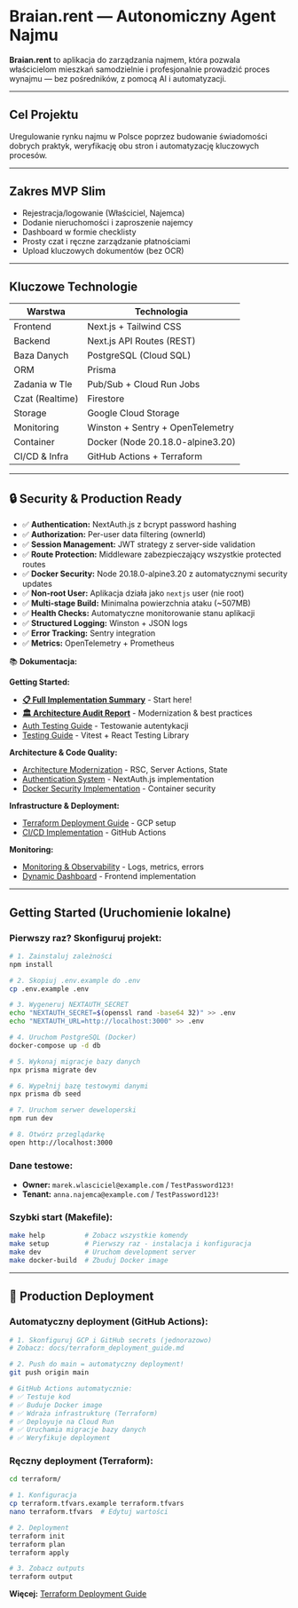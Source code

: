 # Braian.rent — Autonomiczny Agent Najmu

**Braian.rent** to aplikacja do zarządzania najmem, która pozwala właścicielom mieszkań samodzielnie i profesjonalnie prowadzić proces wynajmu — bez pośredników, z pomocą AI i automatyzacji.

---

## Cel Projektu

Uregulowanie rynku najmu w Polsce poprzez budowanie świadomości dobrych praktyk, weryfikację obu stron i automatyzację kluczowych procesów.

---

## Zakres MVP Slim

- Rejestracja/logowanie (Właściciel, Najemca)
- Dodanie nieruchomości i zaproszenie najemcy
- Dashboard w formie checklisty
- Prosty czat i ręczne zarządzanie płatnościami
- Upload kluczowych dokumentów (bez OCR)

---

## Kluczowe Technologie

| Warstwa         | Technologia                      |
| --------------- | -------------------------------- |
| Frontend        | Next.js + Tailwind CSS           |
| Backend         | Next.js API Routes (REST)        |
| Baza Danych     | PostgreSQL (Cloud SQL)           |
| ORM             | Prisma                           |
| Zadania w Tle   | Pub/Sub + Cloud Run Jobs         |
| Czat (Realtime) | Firestore                        |
| Storage         | Google Cloud Storage             |
| Monitoring      | Winston + Sentry + OpenTelemetry |
| Container       | Docker (Node 20.18.0-alpine3.20) |
| CI/CD & Infra   | GitHub Actions + Terraform       |

---

## 🔒 Security & Production Ready

- ✅ **Authentication:** NextAuth.js z bcrypt password hashing
- ✅ **Authorization:** Per-user data filtering (ownerId)
- ✅ **Session Management:** JWT strategy z server-side validation
- ✅ **Route Protection:** Middleware zabezpieczający wszystkie protected routes
- ✅ **Docker Security:** Node 20.18.0-alpine3.20 z automatycznymi security updates
- ✅ **Non-root User:** Aplikacja działa jako `nextjs` user (nie root)
- ✅ **Multi-stage Build:** Minimalna powierzchnia ataku (~507MB)
- ✅ **Health Checks:** Automatyczne monitorowanie stanu aplikacji
- ✅ **Structured Logging:** Winston + JSON logs
- ✅ **Error Tracking:** Sentry integration
- ✅ **Metrics:** OpenTelemetry + Prometheus

📚 **Dokumentacja:**

**Getting Started:**

- [**📋 Full Implementation Summary**](./docs/IMPLEMENTATION_SUMMARY.md) - Start here!
- [**🏛️ Architecture Audit Report**](./docs/ARCHITECTURE_AUDIT_REPORT.md) - Modernization & best practices
- [Auth Testing Guide](./docs/auth_testing_guide.md) - Testowanie autentykacji
- [Testing Guide](./docs/testing_guide.md) - Vitest + React Testing Library

**Architecture & Code Quality:**

- [Architecture Modernization](./docs/architecture_modernization.md) - RSC, Server Actions, State
- [Authentication System](./docs/authentication_system.md) - NextAuth.js implementation
- [Docker Security Implementation](./docs/docker_security.md) - Container security

**Infrastructure & Deployment:**

- [Terraform Deployment Guide](./docs/terraform_deployment_guide.md) - GCP setup
- [CI/CD Implementation](./docs/cicd_implementation.md) - GitHub Actions

**Monitoring:**

- [Monitoring & Observability](./docs/monitoring_implementation.md) - Logs, metrics, errors
- [Dynamic Dashboard](./docs/dynamic_dashboard_implementation.md) - Frontend implementation

---

## Getting Started (Uruchomienie lokalne)

### Pierwszy raz? Skonfiguruj projekt:

```bash
# 1. Zainstaluj zależności
npm install

# 2. Skopiuj .env.example do .env
cp .env.example .env

# 3. Wygeneruj NEXTAUTH_SECRET
echo "NEXTAUTH_SECRET=$(openssl rand -base64 32)" >> .env
echo "NEXTAUTH_URL=http://localhost:3000" >> .env

# 4. Uruchom PostgreSQL (Docker)
docker-compose up -d db

# 5. Wykonaj migracje bazy danych
npx prisma migrate dev

# 6. Wypełnij bazę testowymi danymi
npx prisma db seed

# 7. Uruchom serwer deweloperski
npm run dev

# 8. Otwórz przeglądarkę
open http://localhost:3000
```

### Dane testowe:

- **Owner:** `marek.wlasciciel@example.com` / `TestPassword123!`
- **Tenant:** `anna.najemca@example.com` / `TestPassword123!`

### Szybki start (Makefile):

```bash
make help          # Zobacz wszystkie komendy
make setup         # Pierwszy raz - instalacja i konfiguracja
make dev           # Uruchom development server
make docker-build  # Zbuduj Docker image
```

---

## 🚀 Production Deployment

### Automatyczny deployment (GitHub Actions):

```bash
# 1. Skonfiguruj GCP i GitHub secrets (jednorazowo)
# Zobacz: docs/terraform_deployment_guide.md

# 2. Push do main = automatyczny deployment!
git push origin main

# GitHub Actions automatycznie:
# ✅ Testuje kod
# ✅ Buduje Docker image
# ✅ Wdraża infrastrukturę (Terraform)
# ✅ Deployuje na Cloud Run
# ✅ Uruchamia migracje bazy danych
# ✅ Weryfikuje deployment
```

### Ręczny deployment (Terraform):

```bash
cd terraform/

# 1. Konfiguracja
cp terraform.tfvars.example terraform.tfvars
nano terraform.tfvars  # Edytuj wartości

# 2. Deployment
terraform init
terraform plan
terraform apply

# 3. Zobacz outputs
terraform output
```

**Więcej:** [Terraform Deployment Guide](./docs/terraform_deployment_guide.md)
